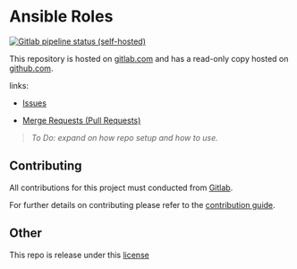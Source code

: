 # Ansible Roles

[![Gitlab pipeline status (self-hosted)](https://img.shields.io/gitlab/pipeline/nofusscomputing/infrastructure/ansible-roles/master?color=ff782e&gitlab_url=https%3A%2F%2Fgitlab.com&label=Build%20%5B%20Stable%20%5D&logo=gitlab&style=plastic)](https://gitlab.com/nofusscomputing/infrastructure/ansible-roles)


This repository is hosted on [gitlab.com](https://gitlab.com/nofusscomputing/infrastructure/ansible-roles) and has a read-only copy hosted on [github.com](https://github.com/NoFussComputing/ansible-roles).

links:
- [Issues](https://gitlab.com/nofusscomputing/infrastructure/ansible-roles/-/issues)

- [Merge Requests (Pull Requests)](https://gitlab.com/nofusscomputing/infrastructure/ansible-roles/-/merge_requests)


> *To Do: expand on how repo setup and how to use.*


## Contributing
All contributions for this project must conducted from [Gitlab](https://gitlab.com/nofusscomputing/infrastructure/ansible-roles).

For further details on contributing please refer to the [contribution guide](CONTRIBUTING.md).


## Other

This repo is release under this [license](LICENSE)

